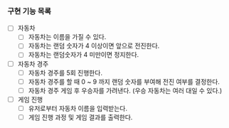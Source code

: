 ### 구현 기능 목록

- [ ] 자동차
  - [ ] 자동차는 이름을 가질 수 있다.
  - [ ] 자동차는 랜덤 숫자가 4 이상이면 앞으로 전진한다.
  - [ ] 자동차는 랜덤숫자가 4 미만이면 정지한다.
- [ ] 자동차 경주
  - [ ] 자동차 경주를 5회 진행한다.
  - [ ] 자동차 경주를 할 때 0 ~ 9 까지 랜덤 숫자를 부여해 전진 여부를 결정한다.
  - [ ] 자동차 경주 게임 후 우승자를 가려낸다. (우승 자동차는 여러 대일 수 있다.)
- [ ] 게임 진행
  - [ ] 유저로부터 자동차 이름을 입력받는다.
  - [ ] 게임 진행 과정 및 게임 결과를 출력한다.
